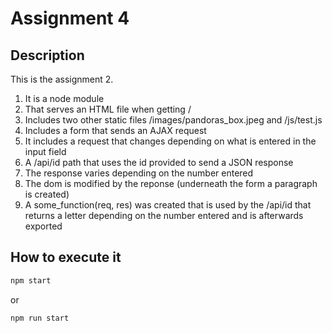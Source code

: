 # Assignment 4

## Description

This is the assignment 2.

1. It is a node module
2. That serves an HTML file when getting /
3. Includes two other static files /images/pandoras_box.jpeg and /js/test.js
4. Includes a form that sends an AJAX request
5. It includes a request that changes depending on what is entered in the input field
6. A /api/id path that uses the id provided to send a JSON response
7. The response varies depending on the number entered
8. The dom is modified by the reponse (underneath the form a paragraph is created)
9. A some_function(req, res) was created that is used by the /api/id that returns a letter depending on the number entered and is afterwards exported

## How to execute it

```bash
npm start
```

or

```bash
npm run start
```
